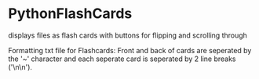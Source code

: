 # PythonFlashCards
displays files as flash cards with buttons for flipping and scrolling through

Formatting txt file for Flashcards:
Front and back of cards are seperated by the '~' character and each seperate card is seperated by 2 line breaks ('\n\n'). 
